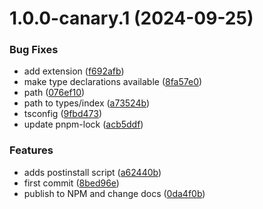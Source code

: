 # 1.0.0-canary.1 (2024-09-25)


### Bug Fixes

* add extension ([f692afb](https://github.com/hashmapsdata2value/hmd2v-fork-liquid-auth-use-wallet-client/commit/f692afbe1f9a6fdac2ef890d2e083d3b03cac8a5))
* make type declarations available ([8fa57e0](https://github.com/hashmapsdata2value/hmd2v-fork-liquid-auth-use-wallet-client/commit/8fa57e0f5435a6aaff8d05f999a8ae9c87a7875c))
* path ([076ef10](https://github.com/hashmapsdata2value/hmd2v-fork-liquid-auth-use-wallet-client/commit/076ef102d93ec5b17af4f5a519b84e18a26706f0))
* path to types/index ([a73524b](https://github.com/hashmapsdata2value/hmd2v-fork-liquid-auth-use-wallet-client/commit/a73524b2d50aa9c4bf9867eb01d35169bc0a6d0e))
* tsconfig ([9fbd473](https://github.com/hashmapsdata2value/hmd2v-fork-liquid-auth-use-wallet-client/commit/9fbd47353af25b0ddab31ff9c08fdeb56e065b4c))
* update pnpm-lock ([acb5ddf](https://github.com/hashmapsdata2value/hmd2v-fork-liquid-auth-use-wallet-client/commit/acb5ddf9d2feb3f59abe583cc8e00e3b145e2fd4))


### Features

* adds postinstall script ([a62440b](https://github.com/hashmapsdata2value/hmd2v-fork-liquid-auth-use-wallet-client/commit/a62440b794650f3b0b063dd5269c23beac1c0810))
* first commit ([8bed96e](https://github.com/hashmapsdata2value/hmd2v-fork-liquid-auth-use-wallet-client/commit/8bed96ea700ffaec495cee6d1a076c60c3b8aade))
* publish to NPM and change docs ([0da4f0b](https://github.com/hashmapsdata2value/hmd2v-fork-liquid-auth-use-wallet-client/commit/0da4f0ba4430ec4535e1c5e8c45a2396fd4bd530))
